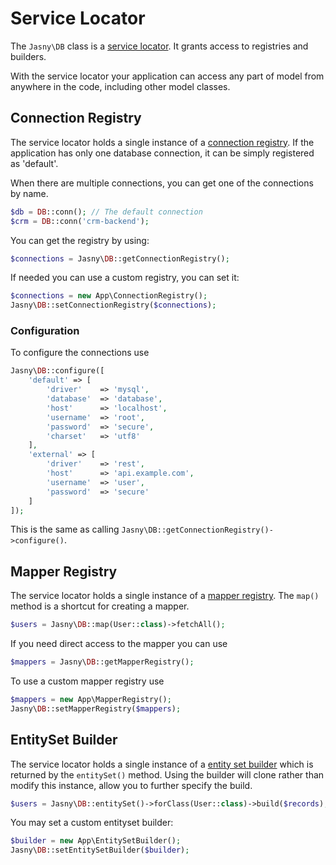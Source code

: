 # Service Locator

The `Jasny\DB` class is a [service locator][]. It grants access to registries and builders.

With the service locator your application can access any part of model from anywhere in the code, including other model
classes.

## Connection Registry

The service locator holds a single instance of a [connection registry][]. If the application has only one database
connection, it can be simply registered as 'default'.

When there are multiple connections, you can get one of the connections by name.

```php
$db = DB::conn(); // The default connection
$crm = DB::conn('crm-backend');
```

You can get the registry by using:

```php
$connections = Jasny\DB::getConnectionRegistry();
```

If needed you can use a custom registry, you can set it:

```php
$connections = new App\ConnectionRegistry();
Jasny\DB::setConnectionRegistry($connections);
```

### Configuration

To configure the connections use

```php
Jasny\DB::configure([
    'default' => [
        'driver'    => 'mysql',
        'database'  => 'database',
        'host'      => 'localhost',
        'username'  => 'root',
        'password'  => 'secure',
        'charset'   => 'utf8'
    ],
    'external' => [
        'driver'    => 'rest',
        'host'      => 'api.example.com',
        'username'  => 'user',
        'password'  => 'secure'
    ]
]);
```

This is the same as calling `Jasny\DB::getConnectionRegistry()->configure()`.

## Mapper Registry

The service locator holds a single instance of a [mapper registry][]. The `map()` method is a shortcut for creating a
mapper.

```php
$users = Jasny\DB::map(User::class)->fetchAll();
```

If you need direct access to the mapper you can use

```php
$mappers = Jasny\DB::getMapperRegistry();
```

To use a custom mapper registry use

```php
$mappers = new App\MapperRegistry();
Jasny\DB::setMapperRegistry($mappers);
```

## EntitySet Builder

The service locator holds a single instance of a [entity set builder][] which is returned by the `entitySet()` method.
Using the builder will clone rather than modify this instance, allow you to further specify the build.

```php
$users = Jasny\DB::entitySet()->forClass(User::class)->build($records);
```

You may set a custom entityset builder:

```php
$builder = new App\EntitySetBuilder();
Jasny\DB::setEntitySetBuilder($builder);
```


[service locator]: https://en.wikipedia.org/wiki/Service_locator_pattern
[mapper registry]: data-mapper.md#registry
[connection registry]: connection.md#registry
[entity set builder]: entity-set.md#builder

